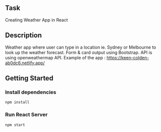 ## Task

Creating Weather App in React

## Description

Weather app where user can type in a location ie. Sydney or Melbourne to look up the weather forecast.
Form & card output using Bootstrap.
API is using openweathermap API.
Example of the app : <https://keen-colden-ab0dc6.netlify.app/>

## Getting Started

### Install dependencies

```
npm install
```

### Run React Server

```
npm start
```
